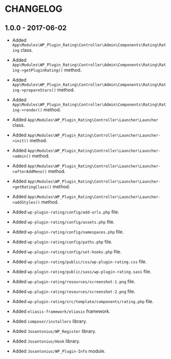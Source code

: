# CHANGELOG

## 1.0.0 - 2017-06-02

* Added `App\Modules\WP_Plugin_Rating\Controller\Admin\Components\Rating\Rating` class.
* Added `App\Modules\WP_Plugin_Rating\Controller\Admin\Components\Rating\Rating->getPluginRating()` method.
* Added `App\Modules\WP_Plugin_Rating\Controller\Admin\Components\Rating\Rating->prepareStars()` method.
* Added `App\Modules\WP_Plugin_Rating\Controller\Admin\Components\Rating\Rating->render()` method.

* Added `App\Modules\WP_Plugin_Rating\Controller\Launcher\Launcher` class.
* Added `App\Modules\WP_Plugin_Rating\Controller\Launcher\Launcher->init()` method.
* Added `App\Modules\WP_Plugin_Rating\Controller\Launcher\Launcher->admin()` method.
* Added `App\Modules\WP_Plugin_Rating\Controller\Launcher\Launcher->afterAddMenu()` method.
* Added `App\Modules\WP_Plugin_Rating\Controller\Launcher\Launcher->getRatingClass()` method.
* Added `App\Modules\WP_Plugin_Rating\Controller\Launcher\Launcher->addStyles()` method.

* Added `wp-plugin-rating/config/add-urls.php` file.
* Added `wp-plugin-rating/config/assets.php` file.
* Added `wp-plugin-rating/config/namespaces.php` file.
* Added `wp-plugin-rating/config/paths.php` file.
* Added `wp-plugin-rating/config/set-hooks.php` file.

* Added `wp-plugin-rating/public/css/wp-plugin-rating.css` file.

* Added `wp-plugin-rating/public/sass/wp-plugin-rating.sass` file.

* Added `wp-plugin-rating/resources/screenshot-1.png` file.
* Added `wp-plugin-rating/resources/screenshot-2.png` file.

* Added `wp-plugin-rating/src/template/components/rating.php` file.


* Added `eliasis-framework/eliasis` framework.

* Added `composer/installers` library.
* Added `Josantonius/WP_Register` library.
* Added `Josantonius/Hook` library.

* Added `Josantonius/WP_Plugin-Info` module.
